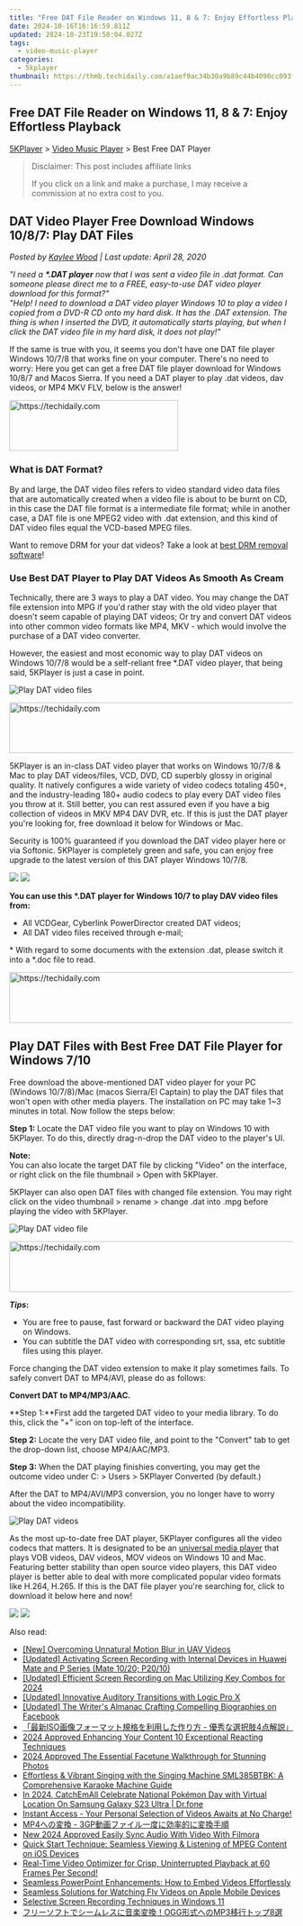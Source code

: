 ```yaml
---
title: "Free DAT File Reader on Windows 11, 8 & 7: Enjoy Effortless Playback"
date: 2024-10-16T16:16:59.811Z
updated: 2024-10-23T19:58:04.027Z
tags:
  - video-music-player
categories:
  - 5kplayer
thumbnail: https://thmb.techidaily.com/a1aef9ac34b30a9b89c44b4090cc093f70a661d81b3d63d1adb081d4443463d3.jpg
---
```


## Free DAT File Reader on Windows 11, 8 & 7: Enjoy Effortless Playback

[5KPlayer](https://tools.techidaily.com/5kplayer/products/) \> [Video Music Player](https://tools.techidaily.com/5kplayer/video-music-player/) \> Best Free DAT Player

>  Disclaimer: This post includes affiliate links
>
>  If you click on a link and make a purchase, I may receive a commission at no extra cost to you.
>

## DAT Video Player Free Download Windows 10/8/7: Play DAT Files

 _Posted by [Kaylee Wood](https://www.quora.com/profile/Amanda-Hu-21) | Last update: April 28, 2020_

_"I need a **\*.DAT player** now that I was sent a video file in .dat format. Can someone please direct me to a FREE, easy-to-use DAT video player download for this format?"_  
_"Help! I need to download a DAT video player Windows 10 to play a video I copied from a DVD-R CD onto my hard disk. It has the .DAT extension. The thing is when I inserted the DVD, it automatically starts playing, but when I click the DAT video file in my hard disk, it does not play!"_

If the same is true with you, it seems you don't have one DAT file player Windows 10/7/8 that works fine on your computer. There's no need to worry: Here you get can get a free DAT file player download for Windows 10/8/7 and Macos Sierra. If you need a DAT player to play .dat videos, dav videos, or MP4 MKV FLV, below is the answer!

<!-- affiliate ads begin -->
<a href="https://united.elfm.net/c/5597632/2139557/4704" target="_top" id="2139557">
  <img src="//a.impactradius-go.com/display-ad/4704-2139557" border="0" alt="https://techidaily.com" width="300" height="90"/>
</a>
<img height="0" width="0" src="https://united.elfm.net/i/5597632/2139557/4704" style="position:absolute;visibility:hidden;" border="0" />
<!-- affiliate ads end -->

### What is DAT Format?

By and large, the DAT video files refers to video standard video data files that are automatically created when a video file is about to be burnt on CD, in this case the DAT file format is a intermediate file format; while in another case, a DAT file is one MPEG2 video with .dat extension, and this kind of DAT video files equal the VCD-based MPEG files.

Want to remove DRM for your dat videos? Take a look at [best DRM removal software](https://tools.techidaily.com/5kplayer/iphone-manager/)!

### Use Best DAT Player to Play DAT Videos As Smooth As Cream

Technically, there are 3 ways to play a DAT video. You may change the DAT file extension into MPG if you'd rather stay with the old video player that doesn't seem capable of playing DAT videos; Or try and convert DAT videos into other common video formats like MP4, MKV - which would involve the purchase of a DAT video converter.

However, the easiest and most economic way to play DAT videos on Windows 10/7/8 would be a self-reliant free \*.DAT video player, that being said, 5KPlayer is just a case in point.

![Play DAT video files](https://www.5kplayer.com/video-music-player/img/dat-player-5kplayer-2.png) 

<!-- affiliate ads begin -->
<a href="https://appsumo.8odi.net/c/5597632/2037345/7443" target="_top" id="2037345">
  <img src="//a.impactradius-go.com/display-ad/7443-2037345" border="0" alt="https://techidaily.com" width="728" height="90"/>
</a>
<img height="0" width="0" src="https://appsumo.8odi.net/i/5597632/2037345/7443" style="position:absolute;visibility:hidden;" border="0" />
<!-- affiliate ads end -->

5KPlayer is an in-class DAT video player that works on Windows 10/7/8 & Mac to play DAT videos/files, VCD, DVD, CD superbly glossy in original quality. It natively configures a wide variety of video codecs totaling 450+, and the industry-leading 180+ audio codecs to play every DAT video files you throw at it. Still better, you can rest assured even if you have a big collection of videos in MKV MP4 DAV DVR, etc. If this is just the DAT player you're looking for, free download it below for Windows or Mac.

Security is 100% guaranteed if you download the DAT video player here or via Softonic. 5KPlayer is completely green and safe, you can enjoy free upgrade to the latest version of this DAT player Windows 10/7/8.

[![](https://www.5kplayer.com/video-music-player/../button/freedownwhitewin.png)](https://tools.techidaily.com/5kplayer/products/) [![](https://www.5kplayer.com/video-music-player/../button/freedownbackmac.png)](https://tools.techidaily.com/5kplayer/products/) 

**You can use this \*.DAT player for Windows 10/7 to play DAV video files from:** 

* All VCDGear, Cyberlink PowerDirector created DAT videos;
* All DAT video files received through e-mail;

\* With regard to some documents with the extension .dat, please switch it into a \*.doc file to read.

<!-- affiliate ads begin -->
<a href="https://appsumo.8odi.net/c/5597632/2130886/7443" target="_top" id="2130886">
  <img src="//a.impactradius-go.com/display-ad/7443-2130886" border="0" alt="https://techidaily.com" width="728" height="90"/>
</a>
<img height="0" width="0" src="https://appsumo.8odi.net/i/5597632/2130886/7443" style="position:absolute;visibility:hidden;" border="0" />
<!-- affiliate ads end -->

## Play DAT Files with Best Free DAT File Player for Windows 7/10

Free download the above-mentioned DAT video player for your PC (Windows 10/7/8)/Mac (macos Sierra/El Captain) to play the DAT files that won't open with other media players. The installation on PC may take 1\~3 minutes in total. Now follow the steps below:

**Step 1:** Locate the DAT video file you want to play on Windows 10 with 5KPlayer. To do this, directly drag-n-drop the DAT video to the player's UI.

**Note:**  
 You can also locate the target DAT file by clicking "Video" on the interface, or right click on the file thumbnail > Open with 5KPlayer.

5KPlayer can also open DAT files with changed file extension. You may right click on the video thumbnail > rename > change .dat into .mpg before playing the video with 5KPlayer.

![Play DAT video file](https://www.5kplayer.com/video-music-player/img/play-dat-video-5kplayer.jpg) 

<!-- affiliate ads begin -->
<a href="https://appsumo.8odi.net/c/5597632/2043661/7443" target="_top" id="2043661">
  <img src="//a.impactradius-go.com/display-ad/7443-2043661" border="0" alt="https://techidaily.com" width="728" height="90"/>
</a>
<img height="0" width="0" src="https://appsumo.8odi.net/i/5597632/2043661/7443" style="position:absolute;visibility:hidden;" border="0" />
<!-- affiliate ads end -->

**_Tips_:** 

* You are free to pause, fast forward or backward the DAT video playing on Windows.
* You can subtitle the DAT video with corresponding srt, ssa, etc subtitle files using this player.

Force changing the DAT video extension to make it play sometimes fails. To safely convert DAT to MP4/AVI, please do as follows:

**Convert DAT to MP4/MP3/AAC.**

**Step 1:**First add the targeted DAT video to your media library. To do this, click the "+" icon on top-left of the interface.

**Step 2:** Locate the very DAT video file, and point to the "Convert" tab to get the drop-down list, choose MP4/AAC/MP3.

**Step 3:** When the DAT playing finishies converting, you may get the outcome video under C: > Users > 5KPlayer Converted (by default.)

After the DAT to MP4/AVI/MP3 conversion, you no longer have to worry about the video incompatibility. 

![Play DAT videos](https://www.5kplayer.com/video-music-player/../airplay/img/5kplayer-airplay-0120.jpg) 

As the most up-to-date free DAT player, 5KPlayer configures all the video codecs that matters. It is designated to be an [universal media player](https://tools.techidaily.com/5kplayer/video-music-player/) that plays VOB videos, DAV videos, MOV videos on Windows 10 and Mac. Featuring better stability than open source video players, this DAT video player is better able to deal with more complicated popular video formats like H.264, H.265\. If this is the DAT file player you're searching for, click to download it below here and now!

[![](https://www.5kplayer.com/video-music-player/../button/freedownwhitewin.png)](https://tools.techidaily.com/5kplayer/products/) [![](https://www.5kplayer.com/video-music-player/../button/freedownbackmac.png)](https://tools.techidaily.com/5kplayer/products/)

<ins class="adsbygoogle"
     style="display:block"
     data-ad-format="autorelaxed"
     data-ad-client="ca-pub-7571918770474297"
     data-ad-slot="1223367746"></ins>

<ins class="adsbygoogle"
     style="display:block"
     data-ad-client="ca-pub-7571918770474297"
     data-ad-slot="8358498916"
     data-ad-format="auto"
     data-full-width-responsive="true"></ins>

<span class="atpl-alsoreadstyle">Also read:</span>
<div><ul>
<li><a href="https://extra-approaches.techidaily.com/new-overcoming-unnatural-motion-blur-in-uav-videos/"><u>[New] Overcoming Unnatural Motion Blur in UAV Videos</u></a></li>
<li><a href="https://remote-screen-capture.techidaily.com/updated-activating-screen-recording-with-internal-devices-in-huawei-mate-and-p-series-mate-1020-p2010/"><u>[Updated] Activating Screen Recording with Internal Devices in Huawei Mate and P Series (Mate 10/20; P20/10)</u></a></li>
<li><a href="https://screen-activity-recording.techidaily.com/updated-efficient-screen-recording-on-mac-utilizing-key-combos-for-2024/"><u>[Updated] Efficient Screen Recording on Mac Utilizing Key Combos for 2024</u></a></li>
<li><a href="https://some-knowledge.techidaily.com/updated-innovative-auditory-transitions-with-logic-pro-x/"><u>[Updated] Innovative Auditory Transitions with Logic Pro X</u></a></li>
<li><a href="https://facebook-clips.techidaily.com/updated-the-writers-almanac-crafting-compelling-biographies-on-facebook/"><u>[Updated] The Writer's Almanac Crafting Compelling Biographies on Facebook</u></a></li>
<li><a href="https://video-ai-editor.techidaily.com/iso-4/"><u>「最新ISO画像フォーマット規格を利用した作り方 - 優秀な選択肢4点解説」</u></a></li>
<li><a href="https://youtube-lab.techidaily.com/approved-enhancing-your-content-10-exceptional-reacting-techniques/"><u>2024 Approved Enhancing Your Content 10 Exceptional Reacting Techniques</u></a></li>
<li><a href="https://some-guidance.techidaily.com/2024-approved-the-essential-facetune-walkthrough-for-stunning-photos/"><u>2024 Approved The Essential Facetune Walkthrough for Stunning Photos</u></a></li>
<li><a href="https://buynow-reviews.techidaily.com/effortless-and-vibrant-singing-with-the-singing-machine-sml385btbk-a-comprehensive-karaoke-machine-guide/"><u>Effortless & Vibrant Singing with the Singing Machine SML385BTBK: A Comprehensive Karaoke Machine Guide</u></a></li>
<li><a href="https://change-location.techidaily.com/in-2024-catchemall-celebrate-national-pokemon-day-with-virtual-location-on-samsung-galaxy-s23-ultra-drfone-by-drfone-virtual-android/"><u>In 2024, CatchEmAll Celebrate National Pokémon Day with Virtual Location On Samsung Galaxy S23 Ultra | Dr.fone</u></a></li>
<li><a href="https://video-ai-editor.techidaily.com/instant-access-your-personal-selection-of-videos-awaits-at-no-charge/"><u>Instant Access - Your Personal Selection of Videos Awaits at No Charge!</u></a></li>
<li><a href="https://video-ai-editor.techidaily.com/mp4-3gp/"><u>MP4への変換 - 3GP動画ファイル一度に効率的に変換手順</u></a></li>
<li><a href="https://ai-video-editing.techidaily.com/new-2024-approved-easily-sync-audio-with-video-with-filmora/"><u>New 2024 Approved Easily Sync Audio With Video With Filmora</u></a></li>
<li><a href="https://video-ai-editor.techidaily.com/quick-start-technique-seamless-viewing-and-listening-of-mpeg-content-on-ios-devices/"><u>Quick Start Technique: Seamless Viewing & Listening of MPEG Content on iOS Devices</u></a></li>
<li><a href="https://video-ai-editor.techidaily.com/real-time-video-optimizer-for-crisp-uninterrupted-playback-at-60-frames-per-second/"><u>Real-Time Video Optimizer for Crisp, Uninterrupted Playback at 60 Frames Per Second!</u></a></li>
<li><a href="https://video-ai-editor.techidaily.com/seamless-powerpoint-enhancements-how-to-embed-videos-effortlessly/"><u>Seamless PowerPoint Enhancements: How to Embed Videos Effortlessly</u></a></li>
<li><a href="https://video-ai-editor.techidaily.com/seamless-solutions-for-watching-flv-videos-on-apple-mobile-devices/"><u>Seamless Solutions for Watching Flv Videos on Apple Mobile Devices</u></a></li>
<li><a href="https://video-ai-editor.techidaily.com/selective-screen-recording-techniques-in-windows-11/"><u>Selective Screen Recording Techniques in Windows 11</u></a></li>
<li><a href="https://video-ai-editor.techidaily.com/oggmp38/"><u>フリーソフトでシームレスに音楽変換！OGG形式へのMP3移行トップ8選</u></a></li>
</ul></div>

